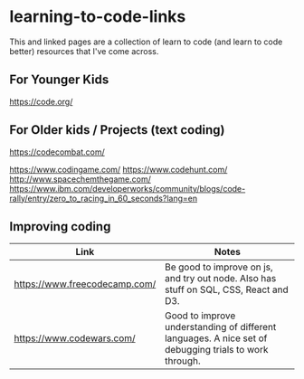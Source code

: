 # learning-to-code-links

This and linked pages are a collection of learn to code (and learn to code better) resources that I've come across.

## For Younger Kids
https://code.org/


## For Older kids / Projects (text coding)
https://codecombat.com/

https://www.codingame.com/
https://www.codehunt.com/
http://www.spacechemthegame.com/
https://www.ibm.com/developerworks/community/blogs/code-rally/entry/zero_to_racing_in_60_seconds?lang=en


## Improving coding

Link | Notes
-----|------
https://www.freecodecamp.com/ | Be good to improve on js, and try out node.  Also has stuff on SQL, CSS, React and D3.
https://www.codewars.com/ | Good to improve understanding of different languages.  A nice set of debugging trials to work through.
